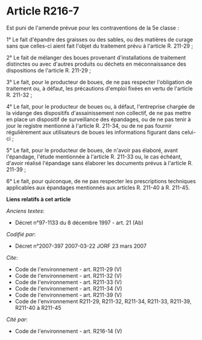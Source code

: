 # Article R216-7

Est puni de l'amende prévue pour les contraventions de la 5e classe :

1° Le fait d'épandre des graisses ou des sables, ou des matières de curage sans que celles-ci aient fait l'objet du
traitement prévu à l'article R. 211-29 ;

2° Le fait de mélanger des boues provenant d'installations de traitement distinctes ou avec d'autres produits ou déchets en
méconnaissance des dispositions de l'article R. 211-29 ;

3° Le fait, pour le producteur de boues, de ne pas respecter l'obligation de traitement ou, à défaut, les précautions
d'emploi fixées en vertu de l'article R. 211-32 ;

4° Le fait, pour le producteur de boues ou, à défaut, l'entreprise chargée de la vidange des dispositifs d'assainissement non
collectif, de ne pas mettre en place un dispositif de surveillance des épandages, ou de ne pas tenir à jour le registre
mentionné à l'article R. 211-34, ou de ne pas fournir régulièrement aux utilisateurs de boues les informations figurant dans
celui-ci ;

5° Le fait, pour le producteur de boues, de n'avoir pas élaboré, avant l'épandage, l'étude mentionnée à l'article R. 211-33
ou, le cas échéant, d'avoir réalisé l'épandage sans élaborer les documents prévus à l'article R. 211-39 ;

6° Le fait, pour quiconque, de ne pas respecter les prescriptions techniques applicables aux épandages mentionnés aux
articles R. 211-40 à R. 211-45.

**Liens relatifs à cet article**

_Anciens textes_:

  - Décret n°97-1133 du 8 décembre 1997 - art. 21 (Ab)

_Codifié par_:

  - Décret n°2007-397 2007-03-22 JORF 23 mars 2007

_Cite_:

  - Code de l'environnement - art. R211-29 (V)
  - Code de l'environnement - art. R211-32 (V)
  - Code de l'environnement - art. R211-33 (V)
  - Code de l'environnement - art. R211-34 (V)
  - Code de l'environnement - art. R211-39 (V)
  - Code de l'environnement R211-29, R211-32, R211-34, R211-33, R211-39, R211-40 à R211-45

_Cité par_:

  - Code de l'environnement - art. R216-14 (V)
